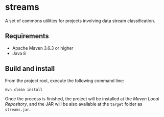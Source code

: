 # streams

A set of commons utilities for projects involving data stream classification.

## Requirements

* Apache Maven 3.6.3 or higher
* Java 8

## Build and install

From the project root, execute the following command line:

```
mvn clean install
```

Once the process is finished, the project will be installed at the *Maven Local Repository*, 
and the JAR will be also available at the ```target``` folder as ```streams.jar```.